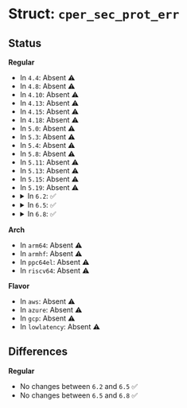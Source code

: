# Struct: <code>cper_sec_prot_err</code>

## Status
<b>Regular</b>
<ul>
<li>
In <code>4.4</code>: Absent ⚠️
</li>
<li>
In <code>4.8</code>: Absent ⚠️
</li>
<li>
In <code>4.10</code>: Absent ⚠️
</li>
<li>
In <code>4.13</code>: Absent ⚠️
</li>
<li>
In <code>4.15</code>: Absent ⚠️
</li>
<li>
In <code>4.18</code>: Absent ⚠️
</li>
<li>
In <code>5.0</code>: Absent ⚠️
</li>
<li>
In <code>5.3</code>: Absent ⚠️
</li>
<li>
In <code>5.4</code>: Absent ⚠️
</li>
<li>
In <code>5.8</code>: Absent ⚠️
</li>
<li>
In <code>5.11</code>: Absent ⚠️
</li>
<li>
In <code>5.13</code>: Absent ⚠️
</li>
<li>
In <code>5.15</code>: Absent ⚠️
</li>
<li>
In <code>5.19</code>: Absent ⚠️
</li>
<li>
<details>
<summary>In <code>6.2</code>: ✅</summary>

```c
struct cper_sec_prot_err {
    u64 valid_bits;
    u8 agent_type;
    u8 reserved[7];
    union (anon) agent_addr;
    struct (anon) device_id;
    struct (anon) dev_serial_num;
    u8 capability[60];
    u16 dvsec_len;
    u16 err_len;
    u8 reserved_2[4];
};
```
</details>
</li>
<li>
<details>
<summary>In <code>6.5</code>: ✅</summary>

```c
struct cper_sec_prot_err {
    u64 valid_bits;
    u8 agent_type;
    u8 reserved[7];
    union (anon) agent_addr;
    struct (anon) device_id;
    struct (anon) dev_serial_num;
    u8 capability[60];
    u16 dvsec_len;
    u16 err_len;
    u8 reserved_2[4];
};
```
</details>
</li>
<li>
<details>
<summary>In <code>6.8</code>: ✅</summary>

```c
struct cper_sec_prot_err {
    u64 valid_bits;
    u8 agent_type;
    u8 reserved[7];
    union (anon) agent_addr;
    struct (anon) device_id;
    struct (anon) dev_serial_num;
    u8 capability[60];
    u16 dvsec_len;
    u16 err_len;
    u8 reserved_2[4];
};
```
</details>
</li>
</ul>
<b>Arch</b>
<ul>
<li>
In <code>arm64</code>: Absent ⚠️
</li>
<li>
In <code>armhf</code>: Absent ⚠️
</li>
<li>
In <code>ppc64el</code>: Absent ⚠️
</li>
<li>
In <code>riscv64</code>: Absent ⚠️
</li>
</ul>
<b>Flavor</b>
<ul>
<li>
In <code>aws</code>: Absent ⚠️
</li>
<li>
In <code>azure</code>: Absent ⚠️
</li>
<li>
In <code>gcp</code>: Absent ⚠️
</li>
<li>
In <code>lowlatency</code>: Absent ⚠️
</li>
</ul>

## Differences
<b>Regular</b>
<ul>
<li>
No changes between <code>6.2</code> and <code>6.5</code> ✅
</li>
<li>
No changes between <code>6.5</code> and <code>6.8</code> ✅
</li>
</ul>

